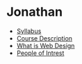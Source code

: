 # Jonathan
* [ Syllabus ](https://github.com/peraljon000/peraljon000/blob/master/syllabus.md)
* [ Course Description ](https://github.com/peraljon000/peraljon000/blob/master/course-description.md)
* [ What is Web Design ](https://github.com/peraljon000/peraljon000/blob/master/What%20is%20Web%20Design.md)
* [ People of Intrest ](https://github.com/peraljon000/peraljon000/edit/master/People%20of%20Insterest.md)
